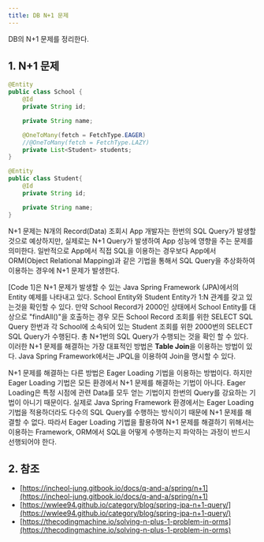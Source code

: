```yaml
---
title: DB N+1 문제
---
```


DB의 N+1 문제를 정리한다.

## 1. N+1 문제

```java {caption="[Code 1] N + 1 Problem Entity", linenos=table}
@Entity
public class School {
    @Id
    private String id;

    private String name;

    @OneToMany(fetch = FetchType.EAGER)
    //@OneToMany(fetch = FetchType.LAZY)
    private List<Student> students;
}

@Entity
public class Student{
    @Id
    private String id;

    private String name;
}
```

N+1 문제는 N개의 Record(Data) 조회시 App 개발자는 한번의 SQL Query가 발생할 것으로 예상하지만, 실제로는 N+1 Query가 발생하여 App 성능에 영향을 주는 문제를 의미한다. 일반적으로 App에서 직접 SQL을 이용하는 경우보다 App에서 ORM(Object Relational Mapping)과 같은 기법을 통해서 SQL Query을 추상화하여 이용하는 경우에 N+1 문제가 발생한다.

[Code 1]은 N+1 문제가 발생할 수 있는 Java Spring Framework (JPA)에서의 Entity 예제를 나타내고 있다. School Entity와 Student Entity가 1:N 관계를 갖고 있는것을 확인할 수 있다. 만약 School Record가 2000인 상태에서 School Entity를 대상으로 "findAll()"을 호출하는 경우 모든 School Record 조회를 위한 SELECT SQL Query 한번과 각 School에 소속되어 있는 Student 조회를 위한 2000번의 SELECT SQL Query가 수행된다. 총 N+1번의 SQL Query가 수행되는 것을 확인 할 수 있다. 이러한 N+1 문제를 해결하는 가장 대표적인 방법은 **Table Join**을 이용하는 방법이 있다. Java Spring Framework에서는 JPQL을 이용하여 Join을 명시할 수 있다.

N+1 문제를 해결하는 다른 방법은 Eager Loading 기법을 이용하는 방법이다. 하지만 Eager Loading 기법은 모든 환경에서 N+1 문제를 해결하는 기법이 아니다. Eager Loading은 특정 시점에 관련 Data를 모두 얻는 기법이지 한번의 Query를 강요하는 기법이 아니기 때문이다. 실제로 Java Spring Framework 환경에서는 Eager Loading 기법을 적용하더라도 다수의 SQL Query를 수행하는 방식이기 때문에 N+1 문제를 해결할 수 없다. 따라서 Eager Loading 기법을 활용하여 N+1 문제를 해결하기 위해서는 이용하는 Framework, ORM에서 SQL을 어떻게 수행하는지 파악하는 과정이 반드시 선행되어야 한다.

## 2. 참조

* [https://incheol-jung.gitbook.io/docs/q-and-a/spring/n+1](https://incheol-jung.gitbook.io/docs/q-and-a/spring/n+1)
* [https://wwlee94.github.io/category/blog/spring-jpa-n+1-query/](https://wwlee94.github.io/category/blog/spring-jpa-n+1-query/)
* [https://thecodingmachine.io/solving-n-plus-1-problem-in-orms](https://thecodingmachine.io/solving-n-plus-1-problem-in-orms)